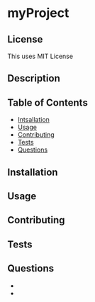 
    
# myProject




## License
This uses MIT License
    
## Description
 
    
## Table of Contents

* [Intsallation](##Installation)
* [Usage](##Usage)
* [Contributing](##Contributing)
* [Tests](##Tests)
* [Questions](##Questions)

## Installation


    
    
## Usage
    

    
## Contributing


## Tests

## Questions

* 
* 
    
    